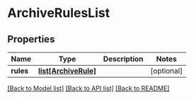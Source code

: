 # ArchiveRulesList

## Properties
Name | Type | Description | Notes
------------ | ------------- | ------------- | -------------
**rules** | [**list[ArchiveRule]**](ArchiveRule.md) |  | [optional] 

[[Back to Model list]](../README.md#documentation-for-models) [[Back to API list]](../README.md#documentation-for-api-endpoints) [[Back to README]](../README.md)

